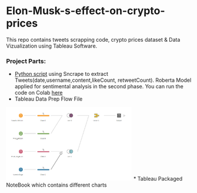 # Elon-Musk-s-effect-on-crypto-prices
This repo contains tweets scrapping code, crypto prices dataset &amp; Data Vizualization using Tableau Software.

### Project Parts:
* [Python script](https://github.com/bacembendaly99/Elon-Musk-s-effect-on-crypto-prices/blob/main/Tweets%20Scraping%20Script.ipynb) using Sncrape to extract Tweets(date,username,content,likeCount, retweetCount). Roberta Model applied for sentimental analysis in the second phase.
You can run the code on Colab [here](https://colab.research.google.com/drive/1GYWuWS2pdiCGLl3kq2sMJzonaH0mNXlv?usp=sharing)
* Tableau Data Prep Flow File
<img src="DataPrep.png" height=200> 
* Tableau Packaged NoteBook which contains different charts